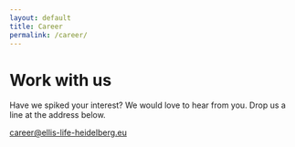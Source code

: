 ```yaml
---
layout: default
title: Career
permalink: /career/
---
```


**Work with us**
===================================

Have we spiked your interest? We would love to hear from you. Drop us a line at the address below. 

[career@ellis-life-heidelberg.eu](mailto:career@ellis-life-heidelberg.eu)

